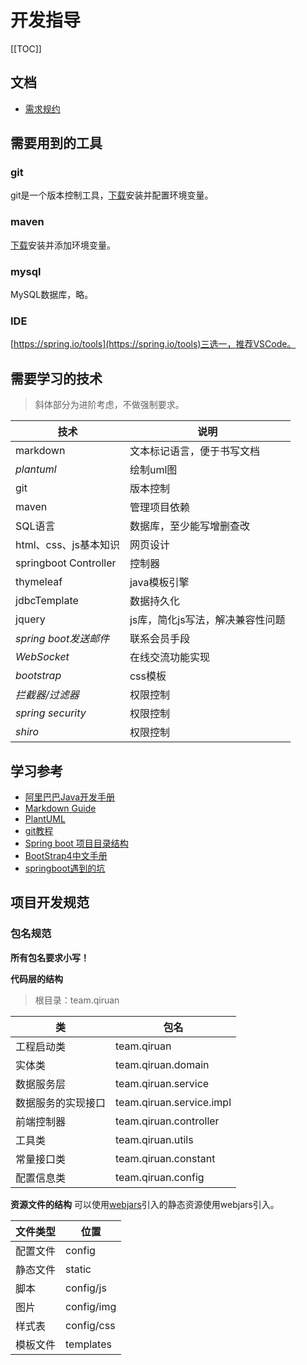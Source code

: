 # 开发指导

[[TOC]]

## 文档
- [需求规约](docs/demand.md)

## 需要用到的工具
### git
git是一个版本控制工具，[下载](https://git-scm.com/downloads)安装并配置环境变量。

### maven
[下载](https://maven.apache.org/download.cgi)安装并添加环境变量。

### mysql
MySQL数据库，略。

### IDE
[https://spring.io/tools](https://spring.io/tools)三选一，推荐VSCode。

## 需要学习的技术
> 斜体部分为进阶考虑，不做强制要求。

|技术|说明|
|---|---|
|markdown|文本标记语言，便于书写文档|
|*plantuml*|绘制uml图|
|git|版本控制|
|maven|管理项目依赖|
|SQL语言|数据库，至少能写增删查改|
|html、css、js基本知识|网页设计|
|springboot Controller|控制器|
|thymeleaf|java模板引擎|
|jdbcTemplate|数据持久化|
|jquery|js库，简化js写法，解决兼容性问题|
|*spring boot发送邮件*|联系会员手段|
|*WebSocket*|在线交流功能实现|
|*bootstrap*|css模板|
|*拦截器/过滤器*|权限控制|
|*spring security*|权限控制|
|*shiro*|权限控制|

## 学习参考
- [阿里巴巴Java开发手册](https://yq.aliyun.com/articles/69327)
- [Markdown Guide](https://simplemde.com/markdown-guide)
- [PlantUML](http://plantuml.com/zh/)
- [git教程](https://www.liaoxuefeng.com/wiki/896043488029600)
- [Spring boot 项目目录结构](https://blog.csdn.net/u012675150/article/details/79351990)
- [BootStrap4中文手册](http://code.z01.com/v4/docs/)
- [springboot遇到的坑](https://www.ntutn.top/show/90)

## 项目开发规范
### 包名规范
**所有包名要求小写！**

**代码层的结构**
> 根目录：team.qiruan

|类|包名|
|---|---|
|工程启动类|team.qiruan|
|实体类|team.qiruan.domain|
|数据服务层|team.qiruan.service|
|数据服务的实现接口|team.qiruan.service.impl|
|前端控制器|team.qiruan.controller|
|工具类|team.qiruan.utils|
|常量接口类|team.qiruan.constant|
|配置信息类|team.qiruan.config|

**资源文件的结构**
可以使用[webjars](https://www.jianshu.com/p/66d1b35bcd9d)引入的静态资源使用webjars引入。

|文件类型|位置|
|---|---|
|配置文件|config|
|静态文件|static|
|脚本|config/js|
|图片|config/img|
|样式表|config/css|
|模板文件|templates|
